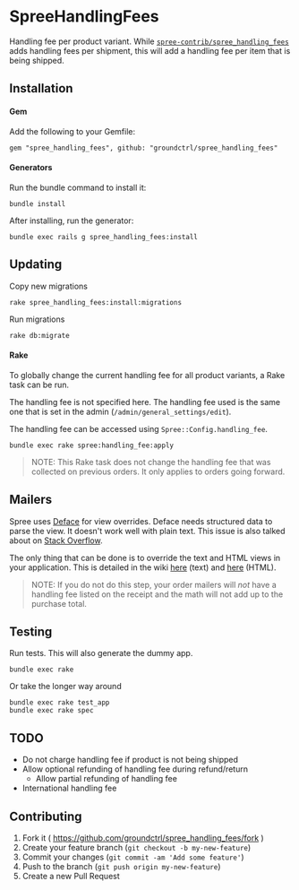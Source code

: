 # SpreeHandlingFees

Handling fee per product variant. While [`spree-contrib/spree_handling_fees`](https://github.com/spree-contrib/spree_handling_fees) adds handling fees per shipment, this will add a handling fee per item that is being shipped.

## Installation

#### Gem

Add the following to your Gemfile:

```
gem "spree_handling_fees", github: "groundctrl/spree_handling_fees"
```

#### Generators

Run the bundle command to install it:

```
bundle install
```

After installing, run the generator:

```
bundle exec rails g spree_handling_fees:install
```

## Updating

Copy new migrations

```
rake spree_handling_fees:install:migrations
```

Run migrations

```
rake db:migrate
```

#### Rake

To globally change the current handling fee for all product variants, a Rake task can be run.

The handling fee is not specified here. The handling fee used is the same one that is set in the admin (`/admin/general_settings/edit`).

The handling fee can be accessed using `Spree::Config.handling_fee`.

```
bundle exec rake spree:handling_fee:apply
```

> NOTE: This Rake task does not change the handling fee that was collected on previous orders. It only applies to orders going forward.

## Mailers

Spree uses [Deface](https://github.com/spree/deface) for view overrides. Deface needs structured data to parse the view. It doesn't work well with plain text. This issue is also talked about on [Stack Overflow](http://stackoverflow.com/questions/19145325/spree-deface-email-text-template).

The only thing that can be done is to override the text and HTML views in your application. This is detailed in the wiki [here](https://github.com/groundctrl/spree_handling_fees/wiki/Text-Order-Mailer) (text) and [here](https://github.com/groundctrl/spree_handling_fees/wiki/HTML-Order-Mailer) (HTML).

> NOTE: If you do not do this step, your order mailers will _not_ have a handling fee listed on the receipt and the math will not add up to the purchase total.

## Testing

Run tests. This will also generate the dummy app.

```
bundle exec rake
```

Or take the longer way around

```
bundle exec rake test_app
bundle exec rake spec
```

## TODO

- Do not charge handling fee if product is not being shipped
- Allow optional refunding of handling fee during refund/return
  - Allow partial refunding of handling fee
- International handling fee

## Contributing

1. Fork it ( https://github.com/groundctrl/spree_handling_fees/fork )
2. Create your feature branch (`git checkout -b my-new-feature`)
3. Commit your changes (`git commit -am 'Add some feature'`)
4. Push to the branch (`git push origin my-new-feature`)
5. Create a new Pull Request
